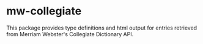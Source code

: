 # mw-collegiate
This package provides type definitions and html output for entries retrieved from Merriam Webster's Collegiate Dictionary API.
